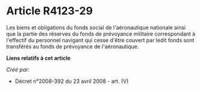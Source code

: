 # Article R4123-29

Les biens et obligations du fonds social de l'aéronautique nationale ainsi que la partie des réserves du fonds de prévoyance
militaire correspondant à l'effectif du personnel navigant qui cesse d'être couvert par ledit fonds sont transférés au fonds
de prévoyance de l'aéronautique.

**Liens relatifs à cet article**

_Créé par_:

  - Décret n°2008-392 du 23 avril 2008 - art. (V)
